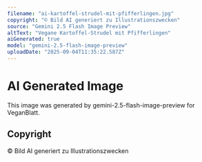 ```yaml
---
filename: "ai-kartoffel-strudel-mit-pfifferlingen.jpg"
copyright: "© Bild AI generiert zu Illustrationszwecken"
source: "Gemini 2.5 Flash Image Preview"
altText: "Vegane Kartoffel-Strudel mit Pfifferlingen"
aiGenerated: true
model: "gemini-2.5-flash-image-preview"
uploadDate: "2025-09-04T11:35:22.587Z"
---
```


# AI Generated Image

This image was generated by gemini-2.5-flash-image-preview for VeganBlatt.

## Copyright
© Bild AI generiert zu Illustrationszwecken
